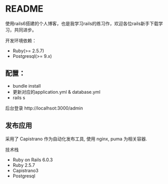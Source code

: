 # README

使用rails6搭建的个人博客，也是我学习rails的练习作，欢迎各位rails新手下载学习，共同进步。


开发环境依赖：
- Ruby(>= 2.5.7)
- Postgresql(>= 9.x)

## 配置：

- bundle install
- 更新对应的application.yml & database.yml
- rails s

后台登录 http://localhsot:3000/admin

## 发布应用
采用了 Capistrano 作为自动化发布工具, 使用 nginx, puma 为相关容器.


技术栈
- Ruby on Rails 6.0.3
- Ruby 2.5.7
- Capistrano3
- Postgresql
